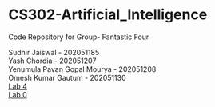 # CS302-Artificial_Intelligence
 Code Repository for Group- Fantastic Four

Sudhir Jaiswal - 202051185 \
Yash Chordia - 202051207 \
Yenumula Pavan Gopal Mourya - 202051208 \
Omesh Kumar Gautum - 202051130 \
[Lab 4](https://github.com/thepushkarp/cs362-naagraaj/blob/main/lab4/Assignment_4.ipynb) \
[Lab 0](https://github.com/thepushkarp/cs362-naagraaj/blob/main/lab0/Assignment_0.ipynb)
